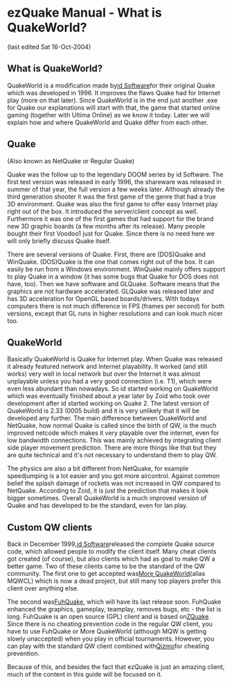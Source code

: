 # ezQuake Manual - What is QuakeWorld?
(last edited Sat 16-Oct-2004)

## What is QuakeWorld?


QuakeWorld is a modification made by[id Software](http://www.idsoftware.com/)for their original Quake which was developed in 1996. It improves the flaws Quake had for Internet play (more on that later). Since QuakeWorld is in the end just another .exe for Quake our explanations will start with that, the game that started online gaming (together with Ultima Online) as we know it today. Later we will explain how and where QuakeWorld and Quake differ from each other.

## Quake

(Also known as NetQuake or Regular Quake)

Quake was the follow up to the legendary DOOM series by id Software. The first test version was released in early 1996, the shareware was released in summer of that year, the full version a few weeks later. Although already the third generation shooter it was the first game of the genre that had a true 3D environment. Quake was also the first game to offer easy Internet play right out of the box. It introduced the server/client concept as well. Furthermore it was one of the first games that had support for the brand new 3D graphic boards (a few months after its release). Many people bought their first Voodoo1 just for Quake. Since there is no need here we will only briefly discuss Quake itself.

There are several versions of Quake. First, there are (DOS)Quake and WinQuake. (DOS)Quake is the one that comes right out of the box. It can easily be run from a Windows environment. WinQuake mainly offers support to play Quake in a window (it has some bugs that Quake for DOS does not have, too). Then we have software and GLQuake. Software means that the graphics are not hardware accelerated. GLQuake was released later and has 3D acceleration for OpenGL based boards/drivers. With todays computers there is not much difference in FPS (frames per second) for both versions, except that GL runs in higher resolutions and can look much nicer too.
## QuakeWorld

Basically QuakeWorld is Quake for Internet play. When Quake was released it already featured network and Internet playability. It worked (and still works) very well in local network but over the Internet it was almost unplayable unless you had a very good connection (i.e. T1), which were even less abundant than nowadays. So id started working on QuakeWorld which was eventually finished about a year later by Zoid who took over development after id started working on Quake 2. The latest version of QuakeWorld is 2.33 (0005 build) and it is very unlikely that it will be developed any further. The main difference between QuakeWorld and NetQuake, how normal Quake is called since the birth of QW, is the much improved netcode which makes it very playable over the internet, even for low bandwidth connections. This was mainly achieved by integrating client side player movement prediction. There are more things like that but they are quite technical and it's not necessary to understand them to play QW.

The physics are also a bit different from NetQuake, for example speedjumping is a lot easier and you got more aircontrol. Against common belief the splash damage of rockets was not increased in QW compared to NetQuake. According to Zoid, it is just the prediction that makes it look bigger sometimes. Overall QuakeWorld is a much improved version of Quake and has developed to be the standard, even for lan play.
## Custom QW clients

Back in December 1999,[id Software](http://www.idsoftware.com/)released the complete Quake source code, which allowed people to modify the client itself. Many cheat clients got created (of course), but also clients which had as goal to make QW a better game. Two of these clients came to be the standard of the QW community. The first one to get accepted was[More QuakeWorld](http://mqwcl.qhlan.org/)(alias MQWCL) which is now a dead project, but still many top players prefer this client over anything else.

The second was[FuhQuake](http://www.fuhquake.net/), which will have its last release soon. FuhQuake enhanced the graphics, gameplay, teamplay, removes bugs, etc - the list is long. FuhQuake is an open source (GPL) client and is based on[ZQuake](http://zquake.frag.ru/). Since there is no cheating prevention code in the regular QW client, you have to use FuhQuake or More QuakeWorld (although MQW is getting slowly unaccepted) when you play in official tournaments. However, you can play with the standard QW client combined with[Qizmo](http://www.udpsoft.com/qizmo/)for cheating prevention.

Because of this, and besides the fact that ezQuake is just an amazing client, much of the content in this guide will be focused on it.
